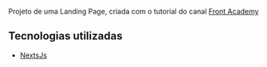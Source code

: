 Projeto de uma Landing Page, criada com o tutorial do canal [Front Academy](https://www.youtube.com/playlist?list=PLDcRxzkqEbDzvXYmteTMVBBTEdCEDlkQq)

## Tecnologias utilizadas

- [NextsJs](https://nextjs.org/)
